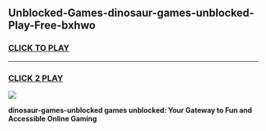 
## Unblocked-Games-dinosaur-games-unblocked-Play-Free-bxhwo
<h3>
<a href="https://premium76.site?title=dinosaur-games-unblocked&ref=19M">CLICK TO PLAY</a></h3>
<hr>

<h3>
<a href="https://premium76.site?title=dinosaur-games-unblocked&ref=19M">CLICK 2 PLAY</a>
  
</h3>

<a href="https://premium76.site?title=dinosaur-games-unblocked&ref=19M"><img src="https://clearcache.store/games.png"></a>


**dinosaur-games-unblocked games unblocked: Your Gateway to Fun and Accessible Online Gaming**
